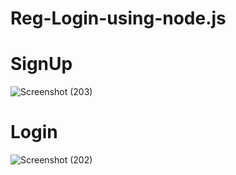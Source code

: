 # Reg-Login-using-node.js
# SignUp
![Screenshot (203)](https://github.com/NavyaSrivas/Reg-Login-using-node.js/assets/138609096/dcc9d9ce-0f03-47ee-92b4-6f6d26ff03c8)
# Login
![Screenshot (202)](https://github.com/NavyaSrivas/Reg-Login-using-node.js/assets/138609096/2953676e-bed8-4286-86bd-825e94878e82)
